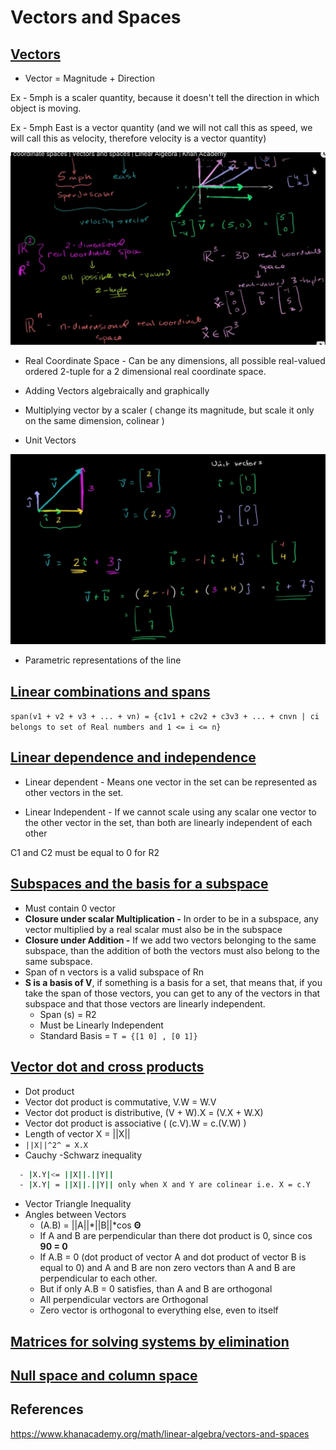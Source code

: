 # Vectors and Spaces

## [Vectors](https://www.khanacademy.org/math/linear-algebra/vectors-and-spaces#vectors)

- Vector = Magnitude + Direction

Ex - 5mph is a scaler quantity, because it doesn't tell the direction in which object is moving.

Ex - 5mph East is a vector quantity (and we will not call this as speed, we will call this as velocity, therefore velocity is a vector quantity)

![image](../../media/Vectors-and-Spaces-image1.jpg)

- Real Coordinate Space - Can be any dimensions, all possible real-valued ordered 2-tuple for a 2 dimensional real coordinate space.

- Adding Vectors algebraically and graphically
- Multiplying vector by a scaler ( change its magnitude, but scale it only on the same dimension, colinear )
- Unit Vectors

![image](../../media/Vectors-and-Spaces-image2.jpg)

- Parametric representations of the line

## [Linear combinations and spans](https://www.khanacademy.org/math/linear-algebra/vectors-and-spaces#linear-combinations)

`span(v1 + v2 + v3 + ... + vn) = {c1v1 + c2v2 + c3v3 + ... + cnvn | ci belongs to set of Real numbers and 1 <= i <= n}`

## [Linear dependence and independence](https://www.khanacademy.org/math/linear-algebra/vectors-and-spaces#linear-independence)

- Linear dependent - Means one vector in the set can be represented as other vectors in the set.

- Linear Independent - If we cannot scale using any scalar one vector to the other vector in the set, than both are linearly independent of each other

C1 and C2 must be equal to 0 for R2

## [Subspaces and the basis for a subspace](https://www.khanacademy.org/math/linear-algebra/vectors-and-spaces#subspace-basis)

- Must contain 0 vector
- **Closure under scalar Multiplication -** In order to be in a subspace, any vector multiplied by a real scalar must also be in the subspace
- **Closure under Addition -** If we add two vectors belonging to the same subspace, than the addition of both the vectors must also belong to the same subspace.
- Span of n vectors is a valid subspace of Rn
- **S is a basis of V**, if something is a basis for a set, that means that, if you take the span of those vectors, you can get to any of the vectors in that subspace and that those vectors are linearly independent.
    - Span (s) = R2
    - Must be Linearly Independent
    - Standard Basis = `T = {[1 0] , [0 1]}`

## [Vector dot and cross products](https://www.khanacademy.org/math/linear-algebra/vectors-and-spaces#dot-cross-products)

- Dot product
- Vector dot product is commutative, V.W = W.V
- Vector dot product is distributive, (V + W).X = (V.X + W.X)
- Vector dot product is associative ( (c.V).W = c.(V.W) )
- Length of vector X = ||X||
- `||X||^2^ = X.X`
- Cauchy -Schwarz inequality

```bash
  - |X.Y|<= ||X||.||Y||
  - |X.Y| = ||X||.||Y|| only when X and Y are colinear i.e. X = c.Y
```

- Vector Triangle Inequality
- Angles between Vectors
    - (A.B) = ||A||*||B||*cos **Θ**
    - If A and B are perpendicular than there dot product is 0, since cos **90 = 0**
    - If A.B = 0 (dot product of vector A and dot product of vector B is equal to 0) and A and B are non zero vectors than A and B are perpendicular to each other.
    - But if only A.B = 0 satisfies, than A and B are orthogonal
    - All perpendicular vectors are Orthogonal
    - Zero vector is orthogonal to everything else, even to itself

## [Matrices for solving systems by elimination](https://www.khanacademy.org/math/linear-algebra/vectors-and-spaces#matrices-elimination)

## [Null space and column space](https://www.khanacademy.org/math/linear-algebra/vectors-and-spaces#null-column-space)

## References

https://www.khanacademy.org/math/linear-algebra/vectors-and-spaces
